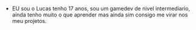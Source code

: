 - EU sou o Lucas tenho 17 anos, sou um gamedev de nivel intermediario, ainda tenho muito o que aprender mas ainda sim consigo me virar nos meu projetos.


<!---
BRGholls/BRGholls is a ✨ special ✨ repository because its `README.md` (this file) appears on your GitHub profile.
You can click the Preview link to take a look at your changes.
--->
